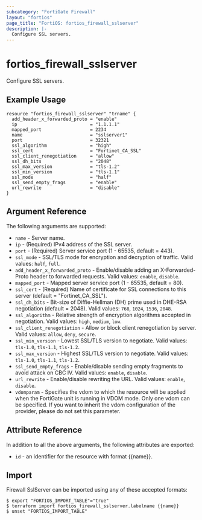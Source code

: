 ```yaml
---
subcategory: "FortiGate Firewall"
layout: "fortios"
page_title: "FortiOS: fortios_firewall_sslserver"
description: |-
  Configure SSL servers.
---
```


# fortios_firewall_sslserver
Configure SSL servers.

## Example Usage

```hcl
resource "fortios_firewall_sslserver" "trname" {
  add_header_x_forwarded_proto = "enable"
  ip                           = "1.1.1.1"
  mapped_port                  = 2234
  name                         = "sslserver1"
  port                         = 32321
  ssl_algorithm                = "high"
  ssl_cert                     = "Fortinet_CA_SSL"
  ssl_client_renegotiation     = "allow"
  ssl_dh_bits                  = "2048"
  ssl_max_version              = "tls-1.2"
  ssl_min_version              = "tls-1.1"
  ssl_mode                     = "half"
  ssl_send_empty_frags         = "enable"
  url_rewrite                  = "disable"
}
```

## Argument Reference

The following arguments are supported:

* `name` - Server name.
* `ip` - (Required) IPv4 address of the SSL server.
* `port` - (Required) Server service port (1 - 65535, default = 443).
* `ssl_mode` - SSL/TLS mode for encryption and decryption of traffic. Valid values: `half`, `full`.
* `add_header_x_forwarded_proto` - Enable/disable adding an X-Forwarded-Proto header to forwarded requests. Valid values: `enable`, `disable`.
* `mapped_port` - Mapped server service port (1 - 65535, default = 80).
* `ssl_cert` - (Required) Name of certificate for SSL connections to this server (default = "Fortinet_CA_SSL").
* `ssl_dh_bits` - Bit-size of Diffie-Hellman (DH) prime used in DHE-RSA negotiation (default = 2048). Valid values: `768`, `1024`, `1536`, `2048`.
* `ssl_algorithm` - Relative strength of encryption algorithms accepted in negotiation. Valid values: `high`, `medium`, `low`.
* `ssl_client_renegotiation` - Allow or block client renegotiation by server. Valid values: `allow`, `deny`, `secure`.
* `ssl_min_version` - Lowest SSL/TLS version to negotiate. Valid values: `tls-1.0`, `tls-1.1`, `tls-1.2`.
* `ssl_max_version` - Highest SSL/TLS version to negotiate. Valid values: `tls-1.0`, `tls-1.1`, `tls-1.2`.
* `ssl_send_empty_frags` - Enable/disable sending empty fragments to avoid attack on CBC IV. Valid values: `enable`, `disable`.
* `url_rewrite` - Enable/disable rewriting the URL. Valid values: `enable`, `disable`.
* `vdomparam` - Specifies the vdom to which the resource will be applied when the FortiGate unit is running in VDOM mode. Only one vdom can be specified. If you want to inherit the vdom configuration of the provider, please do not set this parameter.


## Attribute Reference

In addition to all the above arguments, the following attributes are exported:
* `id` - an identifier for the resource with format {{name}}.

## Import

Firewall SslServer can be imported using any of these accepted formats:
```
$ export "FORTIOS_IMPORT_TABLE"="true"
$ terraform import fortios_firewall_sslserver.labelname {{name}}
$ unset "FORTIOS_IMPORT_TABLE"
```
